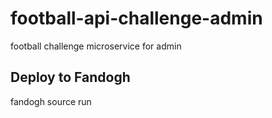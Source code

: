 # football-api-challenge-admin
football challenge microservice for admin

## Deploy to Fandogh
fandogh source run